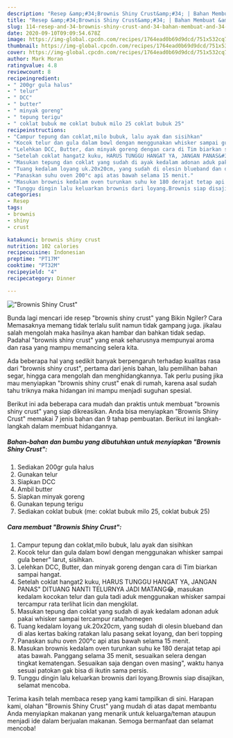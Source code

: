 ```yaml
---
description: "Resep &amp;#34;Brownis Shiny Crust&amp;#34; | Bahan Membuat &amp;#34;Brownis Shiny Crust&amp;#34; Yang Enak Dan Lezat"
title: "Resep &amp;#34;Brownis Shiny Crust&amp;#34; | Bahan Membuat &amp;#34;Brownis Shiny Crust&amp;#34; Yang Enak Dan Lezat"
slug: 114-resep-and-34-brownis-shiny-crust-and-34-bahan-membuat-and-34-brownis-shiny-crust-and-34-yang-enak-dan-lezat
date: 2020-09-10T09:09:54.678Z
image: https://img-global.cpcdn.com/recipes/1764ead0b69d9dcd/751x532cq70/brownis-shiny-crust-foto-resep-utama.jpg
thumbnail: https://img-global.cpcdn.com/recipes/1764ead0b69d9dcd/751x532cq70/brownis-shiny-crust-foto-resep-utama.jpg
cover: https://img-global.cpcdn.com/recipes/1764ead0b69d9dcd/751x532cq70/brownis-shiny-crust-foto-resep-utama.jpg
author: Mark Moran
ratingvalue: 4.8
reviewcount: 8
recipeingredient:
- " 200gr gula halus"
- " telur"
- " DCC"
- " butter"
- " minyak goreng"
- " tepung terigu"
- " coklat bubuk me coklat bubuk milo 25 coklat bubuk 25"
recipeinstructions:
- "Campur tepung dan coklat,milo bubuk, lalu ayak dan sisihkan"
- "Kocok telur dan gula dalam bowl dengan menggunakan whisker sampai gula bener&#34; larut, sisihkan."
- "Lelehkan DCC, Butter, dan minyak goreng dengan cara di Tim biarkan sampai hangat."
- "Setelah coklat hangat2 kuku, HARUS TUNGGU HANGAT YA, JANGAN PANAS&#34; DITUANG NANTI TELURNYA JADI MATANG😂, masukan kedalam kocokan telur dan gula tadi aduk menggunakan whisker sampai tercampur rata terlihat licin dan mengkilat."
- "Masukan tepung dan coklat yang sudah di ayak kedalam adonan aduk pakai whisker sampai tercampur rata/homegen"
- "Tuang kedalam loyang uk.20x20cm, yang sudah di olesin blueband dan di alas kertas baking ratakan lalu pasang sekat loyang, dan beri topping"
- "Panaskan suhu oven 200°c api atas bawah selama 15 menit."
- "Masukan brownis kedalam oven turunkan suhu ke 180 derajat tetap api atas bawah. Panggang selama 35 menit, sesuaikan selera dengan tingkat kematengan. Sesuaikan saja dengan oven masing&#34;, waktu hanya sesuai patokan gak bisa di ikutin sama persis."
- "Tunggu dingin lalu keluarkan brownis dari loyang.Brownis siap disajikan, selamat mencoba."
categories:
- Resep
tags:
- brownis
- shiny
- crust

katakunci: brownis shiny crust 
nutrition: 102 calories
recipecuisine: Indonesian
preptime: "PT17M"
cooktime: "PT32M"
recipeyield: "4"
recipecategory: Dinner

---
```



![&#34;Brownis Shiny Crust&#34;](https://img-global.cpcdn.com/recipes/1764ead0b69d9dcd/751x532cq70/brownis-shiny-crust-foto-resep-utama.jpg)

Bunda lagi mencari ide resep &#34;brownis shiny crust&#34; yang Bikin Ngiler? Cara Memasaknya memang tidak terlalu sulit namun tidak gampang juga. jikalau salah mengolah maka hasilnya akan hambar dan bahkan tidak sedap. Padahal &#34;brownis shiny crust&#34; yang enak seharusnya mempunyai aroma dan rasa yang mampu memancing selera kita.

Ada beberapa hal yang sedikit banyak berpengaruh terhadap kualitas rasa dari &#34;brownis shiny crust&#34;, pertama dari jenis bahan, lalu pemilihan bahan segar, hingga cara mengolah dan menghidangkannya. Tak perlu pusing jika mau menyiapkan &#34;brownis shiny crust&#34; enak di rumah, karena asal sudah tahu triknya maka hidangan ini mampu menjadi suguhan spesial.




Berikut ini ada beberapa cara mudah dan praktis untuk membuat &#34;brownis shiny crust&#34; yang siap dikreasikan. Anda bisa menyiapkan &#34;Brownis Shiny Crust&#34; memakai 7 jenis bahan dan 9 tahap pembuatan. Berikut ini langkah-langkah dalam membuat hidangannya.

<!--inarticleads1-->

##### Bahan-bahan dan bumbu yang dibutuhkan untuk menyiapkan &#34;Brownis Shiny Crust&#34;:

1. Sediakan  200gr gula halus
1. Gunakan  telur
1. Siapkan  DCC
1. Ambil  butter
1. Siapkan  minyak goreng
1. Gunakan  tepung terigu
1. Sediakan  coklat bubuk (me: coklat bubuk milo 25, coklat bubuk 25)




<!--inarticleads2-->

##### Cara membuat &#34;Brownis Shiny Crust&#34;:

1. Campur tepung dan coklat,milo bubuk, lalu ayak dan sisihkan
1. Kocok telur dan gula dalam bowl dengan menggunakan whisker sampai gula bener&#34; larut, sisihkan.
1. Lelehkan DCC, Butter, dan minyak goreng dengan cara di Tim biarkan sampai hangat.
1. Setelah coklat hangat2 kuku, HARUS TUNGGU HANGAT YA, JANGAN PANAS&#34; DITUANG NANTI TELURNYA JADI MATANG😂, masukan kedalam kocokan telur dan gula tadi aduk menggunakan whisker sampai tercampur rata terlihat licin dan mengkilat.
1. Masukan tepung dan coklat yang sudah di ayak kedalam adonan aduk pakai whisker sampai tercampur rata/homegen
1. Tuang kedalam loyang uk.20x20cm, yang sudah di olesin blueband dan di alas kertas baking ratakan lalu pasang sekat loyang, dan beri topping
1. Panaskan suhu oven 200°c api atas bawah selama 15 menit.
1. Masukan brownis kedalam oven turunkan suhu ke 180 derajat tetap api atas bawah. Panggang selama 35 menit, sesuaikan selera dengan tingkat kematengan. Sesuaikan saja dengan oven masing&#34;, waktu hanya sesuai patokan gak bisa di ikutin sama persis.
1. Tunggu dingin lalu keluarkan brownis dari loyang.Brownis siap disajikan, selamat mencoba.




Terima kasih telah membaca resep yang kami tampilkan di sini. Harapan kami, olahan &#34;Brownis Shiny Crust&#34; yang mudah di atas dapat membantu Anda menyiapkan makanan yang menarik untuk keluarga/teman ataupun menjadi ide dalam berjualan makanan. Semoga bermanfaat dan selamat mencoba!

